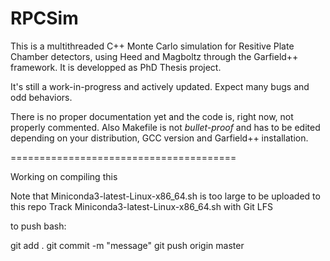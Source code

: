 # RPCSim
This is a multithreaded C++ Monte Carlo simulation for Resitive Plate Chamber detectors, using Heed and Magboltz through the Garfield++ framework. It is developped as PhD Thesis project.

It's still a work-in-progress and actively updated. Expect many bugs and odd behaviors. 

There is no proper documentation yet and the code is, right now, not properly commented.
Also Makefile is not _bullet-proof_ and has to be edited depending on your distribution, GCC version and Garfield++ installation.

=======================================

Working on compiling this

Note that Miniconda3-latest-Linux-x86_64.sh is too large to be uploaded to this repo
Track Miniconda3-latest-Linux-x86_64.sh with Git LFS

to push bash:

git add .
git commit -m "message"
git push origin master